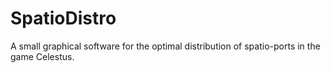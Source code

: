 SpatioDistro
============

A small graphical software for the optimal distribution of spatio-ports in the game Celestus.
